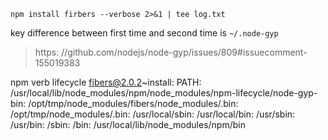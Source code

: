 `npm install firbers --verbose 2>&1 | tee log.txt`

key difference between first time and second time is `~/.node-gyp`
> https:
//github.com/nodejs/node-gyp/issues/809#issuecomment-155019383

npm verb lifecycle fibers@2.0.2~install: PATH:
/usr/local/lib/node_modules/npm/node_modules/npm-lifecycle/node-gyp-bin:
/opt/tmp/node_modules/fibers/node_modules/.bin:
/opt/tmp/node_modules/.bin:
/usr/local/sbin:
/usr/local/bin:
/usr/sbin:
/usr/bin:
/sbin:
/bin:
/usr/local/lib/node_modules/npm/bin
